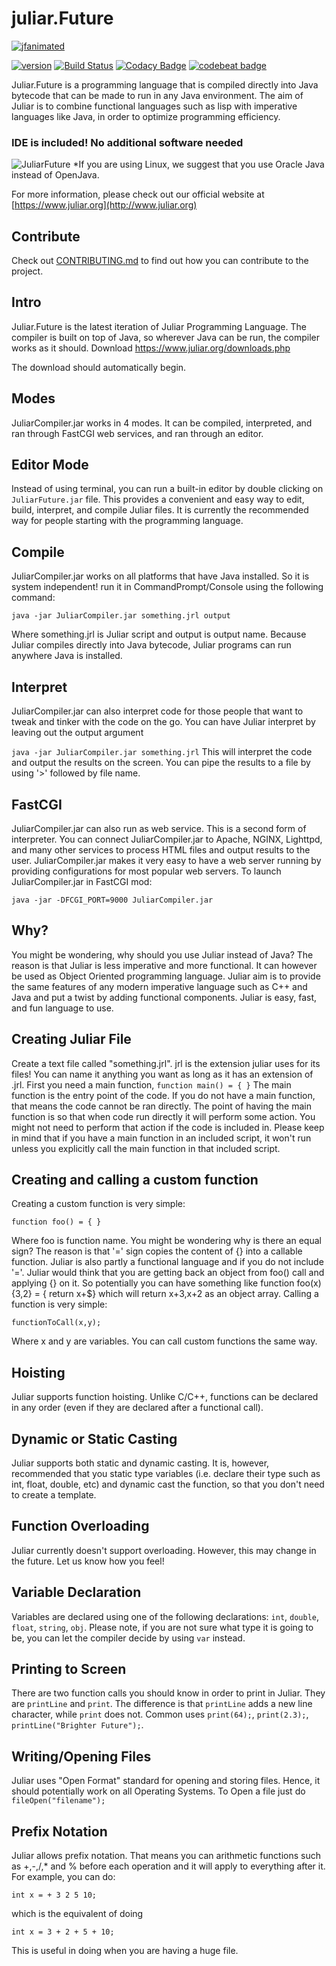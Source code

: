 # juliar.Future
[![jfanimated](https://cloud.githubusercontent.com/assets/11934545/22674649/0b2d5d68-ecaf-11e6-9141-40ac1aefaa16.gif)](https://www.juliar.org/)

[![version](https://img.shields.io/badge/version-0.0.1-green.svg)](https://www.juliar.org/downloads.ju)
[![Build Status](https://travis-ci.org/juliarLang/juliarFuture.svg?branch=master)](https://travis-ci.org/juliarLang/juliarFuture)
[![Codacy Badge](https://api.codacy.com/project/badge/Grade/9a508bdddb8747bf9ed8e39bddfb10f2)](https://www.codacy.com/app/TheAndreiM/juliarFuture?utm_source=github.com&amp;utm_medium=referral&amp;utm_content=juliarLang/juliarFuture&amp;utm_campaign=Badge_Grade)
[![codebeat badge](https://codebeat.co/badges/4bdc346c-d5b6-41df-b491-9361caba6094)](https://codebeat.co/projects/github-com-juliarlang-juliarfuture-master)

Juliar.Future is a programming language that is compiled directly into Java bytecode that can be made to run in any Java environment.
The aim of Juliar is to combine functional languages such as lisp with imperative languages like Java,
in order to optimize programming efficiency.

### IDE is included! No additional software needed

![JuliarFuture](https://user-images.githubusercontent.com/11934545/28906618-c4cedc84-77e6-11e7-98af-dff8b0657c52.png)
*If you are using Linux, we suggest that you use Oracle Java instead of OpenJava.

For more information, please check out our official website at [https://www.juliar.org](http://www.juliar.org)

## Contribute

Check out [CONTRIBUTING.md](https://github.com/juliarLang/juliarFuture/blob/master/CONTRIBUTING.md)
to find out how you can contribute to the project.


## Intro
Juliar.Future is the latest iteration of Juliar Programming Language. The compiler is built on top of Java, so wherever Java can be run, the compiler works as it should.
Download
https://www.juliar.org/downloads.php

The download should automatically begin.

## Modes
JuliarCompiler.jar works in 4 modes. It can be compiled, interpreted, and ran through FastCGI web services, and ran through an editor.

## Editor Mode
Instead of using terminal, you can run a built-in editor by double clicking on `JuliarFuture.jar` file. This provides a convenient and easy way to edit, build, interpret, and compile Juliar files. It is currently the recommended way for people starting with the programming language.

## Compile
JuliarCompiler.jar works on all platforms that have Java installed. So it is system independent!
run it in CommandPrompt/Console using the following command:

`
java -jar JuliarCompiler.jar something.jrl output
`

Where something.jrl is Juliar script and output is output name.
Because Juliar compiles directly into Java bytecode, Juliar programs can run anywhere Java is installed.

## Interpret
JuliarCompiler.jar can also interpret code for those people that want to tweak and tinker with the code on the go.
You can have Juliar interpret by leaving out the output argument

`
java -jar JuliarCompiler.jar something.jrl
`
This will interpret the code and output the results on the screen. You can pipe the results to a file by using '>' followed by file name.

## FastCGI
JuliarCompiler.jar can also run as web service. This is a second form of interpreter. You can connect JuliarCompiler.jar
to Apache, NGINX, Lighttpd, and many other services to process HTML files and output results to the user. JuliarCompiler.jar
makes it very easy to have a web server running by providing configurations for most popular web servers.
To launch JuliarCompiler.jar in FastCGI mod:

`
java -jar -DFCGI_PORT=9000 JuliarCompiler.jar
`


## Why?
You might be wondering, why should you use Juliar instead of Java? The reason is that Juliar is less imperative
and more functional. It can however be used as Object Oriented programming language. Juliar aim is to provide
the same features of any modern imperative language such as C++ and Java and put a twist by adding functional components.
Juliar is easy, fast, and fun language to use.

## Creating Juliar File
Create a text file called "something.jrl". jrl is the extension juliar uses for its files! You can name it anything you want as long as it has an extension of .jrl.
First you need a main function,
`
function main() = {
}
`
The main function is the entry point of the code. If you do not have a main function, that means the code cannot be ran directly. The point of having the main function
is so that when code run directly it will perform some action. You might not need to perform that action if the code is included in.
Please keep in mind that if you have a main function in an included script, it won't run unless you explicitly call the main function in that included script.

## Creating and calling a custom function

Creating a custom function is very simple:

`function foo() = {
}
`

Where foo is function name. You might be wondering why is there an equal sign? The reason is that '=' sign copies the content of {} into a callable function.
Juliar is also partly a functional language and if you do not include '='. Juliar would think that you are getting back an object from foo() call and applying {}
on it. So potentially you can have something like function foo(x){3,2} = { return x+$} which will return x+3,x+2 as an object array.
Calling a function is very simple:

`
functionToCall(x,y);
`

Where x and y are variables. You can call custom functions the same way.

## Hoisting

Juliar supports function hoisting. Unlike C/C++, functions can be declared in any order (even if they are declared after a functional call).

## Dynamic or Static Casting

Juliar supports both static and dynamic casting. It is, however, recommended that you static type variables (i.e. declare their type such as int, float, double, etc)
and dynamic cast the function, so that you don't need to create a template.

## Function Overloading

Juliar currently doesn't support overloading. However, this may change in the future. Let us know how you feel!

## Variable Declaration

Variables are declared using one of the following declarations: `int`, `double`, `float`, `string`, `obj`. Please note, if you are not sure what type it is going to be, you can let the compiler
decide by using `var` instead.

## Printing to Screen
There are two function calls you should know in order to print in Juliar.
They are `printLine` and `print`. The difference is that `printLine` adds
a new line character, while `print` does not. Common uses `print(64);`, `print(2.3);`, `printLine("Brighter Future");`.

## Writing/Opening Files

Juliar uses "Open Format" standard for opening and storing files. Hence, it should potentially work on all Operating Systems. To Open a file just do
`
fileOpen("filename");
`

## Prefix Notation

Juliar allows prefix notation. That means you can arithmetic functions such as +,-,/,* and % before each operation and it will apply to everything after it.
For example, you can do:

`
int x = + 3 2 5 10;
`

which is the equivalent of doing

`
int x = 3 + 2 + 5 + 10;
`

This is useful in doing when you are having a huge file.
